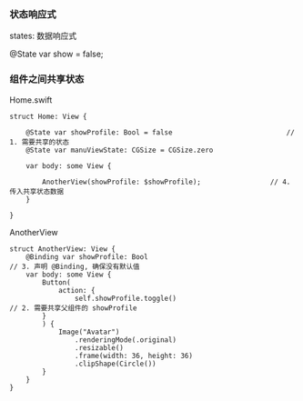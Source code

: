 ### 状态响应式

states: 数据响应式

@State var show = false;

### 组件之间共享状态

Home.swift
```
struct Home: View {

	@State var showProfile: Bool = false							//	1. 需要共享的状态
	@State var manuViewState: CGSize = CGSize.zero

	var body: some View {

		AnotherView(showProfile: $showProfile);					// 4. 传入共享状态数据
	}

}
```

AnotherView
```
struct AnotherView: View {
	@Binding var showProfile: Bool										// 3. 声明 @Binding, 确保没有默认值
	var body: some View {
		Button(
			action: {
				self.showProfile.toggle()										// 2. 需要共享父组件的 showProfile
		}
		) {
			Image("Avatar")
				.renderingMode(.original)
				.resizable()
				.frame(width: 36, height: 36)
				.clipShape(Circle())
		}
	}
}
```

